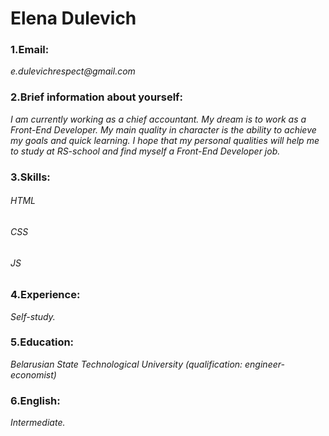 # Elena Dulevich
### 1.Email:
_e.dulevichrespect@gmail.com_
### 2.Brief information about yourself:
_I am currently working as a chief accountant. My dream is to work as a Front-End Developer. My main quality in character is the ability to achieve my goals and quick learning. I hope that my personal qualities will help me to study at RS-school and find myself a Front-End Developer job._
### 3.Skills: 
######  _HTML_
######  _CSS_
######  _JS_
### 4.Experience: 
_Self-study._
### 5.Education:
_Belarusian State Technological University (qualification: engineer-economist)_
### 6.English:
_Intermediate._
